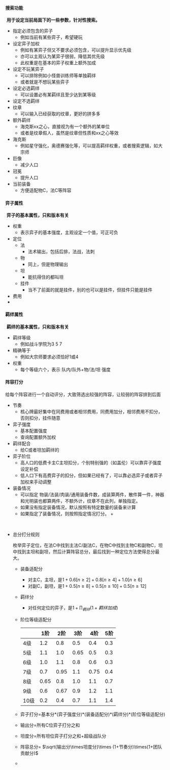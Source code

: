#### 搜索功能

​	**用于设定当前局面下的一些参数，针对性搜索。**



+ 指定必须包含的弈子
  + 例如当前有某些弈子，希望硬玩
+ 设定弈子加权
  + 例如有某弈子但又不要求必须包含，可以提升显示优先级
  + 亦可以主观认为某弈子很弱，降低其优先级
  + 此权重是在基本的弈子权重上额外加成
+ 设定不玩某弈子
  + 可以排除例如小怪兽训练师等单独羁绊
  + 或者就是不想玩某些弈子
+ 设定必选羁绊
  + 可以设置必有某羁绊且至少达到某等级
+ 设定不选羁绊
+ 纹章
  + 可以输入已经获取的纹章，更好的拼多多
+ 额外羁绊
  + 海克斯xx之心，直接视为有一个额外的某单位
  + 或者是纹章假人，虽然是纹章但性质和xx之心等效
+ 海克斯
  + 例如星守强化，奥德赛强化等，可以提高羁绊权重，或者搜索逻辑，如大宗师
+ 巨像
  + 减少人口
+ 冠冕
  + 提升人口
+ 当前装备
  + 方便适配物C，法C等阵容



#### 弈子属性

​	**弈子的基本属性，只和版本有关**

+ 权重
  + 表示弈子的基本强度，主观设定一个值，可正可负
+ 定位
  + 法
    + 法术输出，包括后排，法战，法刺
  + 物
    + 同上，但是物理输出
  + 坦
    + 能抗得住的都叫坦
  + 挂件
    + 当不了前面的就是挂件，别的也可以是挂件，但挂件只能是挂件
+ 费用
+ 



#### 羁绊属性

​	**羁绊的基本属性，只和版本有关**

+ 羁绊等级
  + 例如战斗学院为3 5 7
+ 精确等于
  + 例如大宗师要求必须恰好1或4
+ 权重
  + 每个等级六个，表示 队内/队外+物/法/坦 强度

#### 阵容打分

​	给每个阵容进行一个自动评分，大致筛选出较强的阵容，让较弱的阵容排到后面

+ 节奏
  + 核心牌最好集中在同费用或者相邻费用，同费用加分，相邻费用不扣分，否则扣分，挂件随意
+ 弈子强度
  + 基本配置强度
  + 查询配置额外加权
+ 羁绊配合
  + 给C或者坦加羁绊的
+ 弈子阶位
  + 高人口的低费卡主C主坦扣分，个别特别强的（如盖伦）可以靠弈子强度设定补偿
  + 低人口下有高费弈子的扣分，但如果已经有了，可以靠必选弈子或者弈子加权来手动调整
+ 装备情况
  + 可以指定 物装/法装/肉装/通用装备件数，成装算两件，散件算一件，神器和光明装也都算两件，不额外计，纹章不在此列，单独指定。
  + 如果没有指定装备情况，默认按照有特定数量的装备来计算
  + 如果指定了装备情况，则按照指定情况打分。
    + 

​	

+ 总分打分规则

  枚举弈子定位，在法C中找到主法C/副法C，在物C中找到主物C和副物C，坦中找到主坦和副坦，然后计算阵容总分，最后找到一种定位方法使得总分最大。

  + 装备适配分      

    + 对主C，主坦，是$1+0.6[n\geq2]+0.8[n\geq4]+1.0[n\geq6]$
    + 对副C，副坦，是$1+0.5[n\geq 8]+0.5[n\geq 10]+0.5[n\geq 12]$

  + 羁绊分

    + 对任何定位的弈子，是$1+\prod_{羁绊}(1+羁绊加成)$

  + 阶位等级适配分

    |      | 1阶  | 2阶  | 3阶  | 4阶  | 5阶  |
    | ---- | ---- | ---- | ---- | ---- | ---- |
    | 4级  | 1.2  | 0.8  | 0.5  | 0.4  | 0.3  |
    | 5级  | 1.1  | 1.0  | 0.65 | 0.5  | 0.3  |
    | 6级  | 1.0  | 1.1  | 0.8  | 0.6  | 0.3  |
    | 7级  | 0.7  | 0.95 | 1.1  | 0.75 | 0.4  |
    | 8级  | 0.65 | 0.8  | 1.0  | 1.1  | 0.7  |
    | 9级  | 0.6  | 0.67 | 0.9  | 1.2  | 1.1  |
    | 10级 | 0.2  | 0.4  | 0.7  | 1.1  | 1.4  |

    

  + 弈子打分=基本分\*(弈子强度分)\*(装备适配分)\*(羁绊分)*(阶位等级适配分)

  + 输出分=所有C位弈子打分之和

  + 坦度分=所有坦位弈子打分之和+超级战队分

  + 阵容总分= $\sqrt{输出分\times坦度分}\times (1+节奏分)\times(1+团队贡献分)$

  + 

